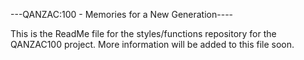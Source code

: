 ---QANZAC:100 - Memories for a New Generation----

This is the ReadMe file for the styles/functions repository for the QANZAC100 project.
More information will be added to this file soon.